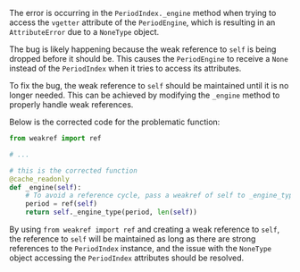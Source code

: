 The error is occurring in the `PeriodIndex._engine` method when trying to access the `vgetter` attribute of the `PeriodEngine`, which is resulting in an `AttributeError` due to a `NoneType` object.

The bug is likely happening because the weak reference to `self` is being dropped before it should be. This causes the `PeriodEngine` to receive a `None` instead of the `PeriodIndex` when it tries to access its attributes.

To fix the bug, the weak reference to `self` should be maintained until it is no longer needed. This can be achieved by modifying the `_engine` method to properly handle weak references.

Below is the corrected code for the problematic function:

```python
from weakref import ref

# ...

# this is the corrected function
@cache_readonly
def _engine(self):
    # To avoid a reference cycle, pass a weakref of self to _engine_type.
    period = ref(self)
    return self._engine_type(period, len(self))
```

By using `from weakref import ref` and creating a weak reference to `self`, the reference to `self` will be maintained as long as there are strong references to the `PeriodIndex` instance, and the issue with the `NoneType` object accessing the `PeriodIndex` attributes should be resolved.